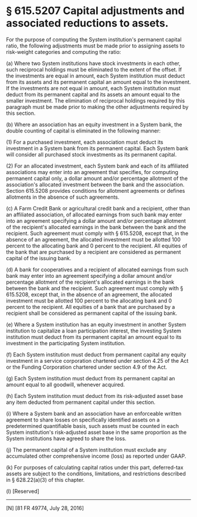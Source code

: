 # § 615.5207   Capital adjustments and associated reductions to assets.

For the purpose of computing the System institution's permanent capital ratio, the following adjustments must be made prior to assigning assets to risk-weight categories and computing the ratio:


(a) Where two System institutions have stock investments in each other, such reciprocal holdings must be eliminated to the extent of the offset. If the investments are equal in amount, each System institution must deduct from its assets and its permanent capital an amount equal to the investment. If the investments are not equal in amount, each System institution must deduct from its permanent capital and its assets an amount equal to the smaller investment. The elimination of reciprocal holdings required by this paragraph must be made prior to making the other adjustments required by this section.


(b) Where an association has an equity investment in a System bank, the double counting of capital is eliminated in the following manner:


(1) For a purchased investment, each association must deduct its investment in a System bank from its permanent capital. Each System bank will consider all purchased stock investments as its permanent capital.


(2) For an allocated investment, each System bank and each of its affiliated associations may enter into an agreement that specifies, for computing permanent capital only, a dollar amount and/or percentage allotment of the association's allocated investment between the bank and the association. Section 615.5208 provides conditions for allotment agreements or defines allotments in the absence of such agreements.


(c) A Farm Credit Bank or agricultural credit bank and a recipient, other than an affiliated association, of allocated earnings from such bank may enter into an agreement specifying a dollar amount and/or percentage allotment of the recipient's allocated earnings in the bank between the bank and the recipient. Such agreement must comply with § 615.5208, except that, in the absence of an agreement, the allocated investment must be allotted 100 percent to the allocating bank and 0 percent to the recipient. All equities of the bank that are purchased by a recipient are considered as permanent capital of the issuing bank.


(d) A bank for cooperatives and a recipient of allocated earnings from such bank may enter into an agreement specifying a dollar amount and/or percentage allotment of the recipient's allocated earnings in the bank between the bank and the recipient. Such agreement must comply with § 615.5208, except that, in the absence of an agreement, the allocated investment must be allotted 100 percent to the allocating bank and 0 percent to the recipient. All equities of a bank that are purchased by a recipient shall be considered as permanent capital of the issuing bank.


(e) Where a System institution has an equity investment in another System institution to capitalize a loan participation interest, the investing System institution must deduct from its permanent capital an amount equal to its investment in the participating System institution.


(f) Each System institution must deduct from permanent capital any equity investment in a service corporation chartered under section 4.25 of the Act or the Funding Corporation chartered under section 4.9 of the Act.


(g) Each System institution must deduct from its permanent capital an amount equal to all goodwill, whenever acquired.


(h) Each System institution must deduct from its risk-adjusted asset base any item deducted from permanent capital under this section.


(i) Where a System bank and an association have an enforceable written agreement to share losses on specifically identified assets on a predetermined quantifiable basis, such assets must be counted in each System institution's risk-adjusted asset base in the same proportion as the System institutions have agreed to share the loss.


(j) The permanent capital of a System institution must exclude any accumulated other comprehensive income (loss) as reported under GAAP.


(k) For purposes of calculating capital ratios under this part, deferred-tax assets are subject to the conditions, limitations, and restrictions described in § 628.22(a)(3) of this chapter.


(l) [Reserved]



---

[N] [81 FR 49774, July 28, 2016]




